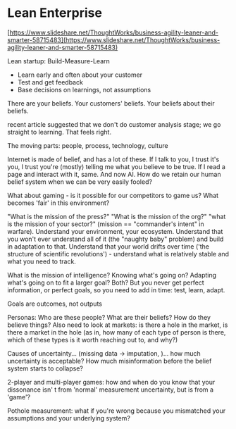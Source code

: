 # Lean Enterprise

[https://www.slideshare.net/ThoughtWorks/business-agility-leaner-and-smarter-58715483](https://www.slideshare.net/ThoughtWorks/business-agility-leaner-and-smarter-58715483)

Lean startup: Build-Measure-Learn

* Learn early and often about your customer
* Test and get feedback
* Base decisions on learnings, not assumptions

There are your beliefs. Your customers' beliefs. Your beliefs about their beliefs.

recent article suggested that we don't do customer analysis stage; we go straight to learning. That feels right.

The moving parts: people, process, technology, culture

Internet is made of belief, and has a lot of these. If I talk to you, I trust it's you, I trust you're \(mostly\) telling me what you believe to be true.  If I read a page and interact with it, same. And now AI.  How do we retain our human belief system when we can be very easily fooled?

What about gaming - is it possible for our competitors to game us?  What becomes 'fair' in this environment?

"What is the mission of the press?" "What is the mission of the org?" "what is the mission of your sector?" \(mission == "commander's intent" in warfare\).  Understand your environment, your ecosystem.  Understand that you won't ever understand all of it \(the "naughty baby" problem\) and build in adaptation to that.  Understand that your world drifts over time \('the structure of scientific revolutions'\) - understand what is relatively stable and what you need to track.

What is the mission of intelligence? Knowing what's going on? Adapting what's going on to fit a larger goal? Both?  But you never get perfect information, or perfect goals, so you need to add in time: test, learn, adapt.

Goals are outcomes, not outputs

Personas: Who are these people? What are their beliefs? How do they believe things?  Also need to look at markets: is there a hole in the market, is there a market in the hole \(as in, how many of each type of person is there, which of these types is it worth reaching out to, and why?\)

Causes of uncertainty...  \(missing data -&gt; imputation, \)... how much uncertainty is acceptable?  How much misinformation before the belief system starts to collapse?

2-player and multi-player games: how and when do you know that your dissonance isn' t from 'normal' measurement uncertainty, but is from a 'game'?

Pothole measurement: what if you're wrong because you mismatched your assumptions and your underlying system? 











